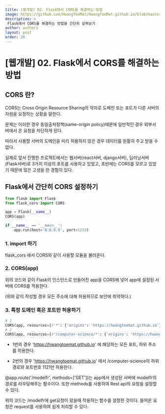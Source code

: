 ```yaml
---
title: (웹개발) 02. Flask에서 CORS를 해결하는 방법 
image: https://github.com/HwangToeMat/HwangToeMat.github.io/blob/master/Computer-Science/image/WEB/CORS/cors.png?raw=true
description: >
 Flask에서 CORS를 해결하는 방법을 간단히 살펴보기
author: author1
layout: post
order: 20
---
```


# [웹개발] 02. Flask에서 CORS를 해결하는 방법 

## CORS 란?

CORS는 Cross Origin Resource Sharing의 약자로 도메인 또는 포트가 다른 서버의 자원을 요청하는 상황을 말한다.

문제는 이러한 경우 동일출처정책(same-origin policy)때문에 일반적인 경우 외부서버에서 온 요청을 차단하게 된다.

따라서 사용할 서버의 도메인을 미리 허용하지 않은 경우 데이터를 원활히 주고 받을 수 없다.

실제로 앞서 진행한 프로젝트에서는 웹서버(react서버, django서버), 딥러닝서버(Flask서버)로 3가지 이상의 포트를 사용하고 있었고, 초반에는 CORS를 모르고 있었기 때문에 많은 고생을 한 경험이 있다.

## Flask에서 간단히 CORS 설정하기

```python
from flask import Flask
from flask_cors import CORS

app = Flask(__name__)
CORS(app)

if __name__ == '__main__':
    app.run(host='0.0.0.0', port=1219)
```

### 1. import 하기

flask_cors 에서 CORS와 같이 사용할 모듈을 불러온다.

### 2. CORS(app)

위의 코드와 같이 Flask의 인스턴스로 만들어진 app을 CORS에 넣어 app에 설정된 서버에 CORS를 적용한다.

(위와 같이 작성할 경우 모든 주소에 대해 허용하므로 보안에 취약하다.)


### 3. 특정 도메인 혹은 포트만 허용하기

```python
# 1
CORS(app, resources={r'*': {'origins': 'https://hwangtoemat.github.io'}})
# 2
CORS(app, resources={r'/computer-science/*': {'origins': 'https://hwangtoemat.github.io:1121'}})
```

* 1번의 경우 'https://hwangtoemat.github.io' 에 해당하는 모든 포트, 하위 주소를 허용한다.

* 2번의 경우 'https://hwangtoemat.github.io' 에서 /computer-science의 하위 경로와 포트번호 1121만 허용한다.


@app.route('/modelfr', methods=['GET'])는 app에서 생성된 서버에 modelfr의 경로를 라우팅해주는 함수이다. 또한 methods를 사용하여 Rest api의 요청을 설정할 수 있다.

위의 코드는 /modelfr에 get요청이 왔을때 작용하는 함수를 설정한 것이다. 들어온 요청은 request를 사용하여 쉽게 처리할 수 있다.
